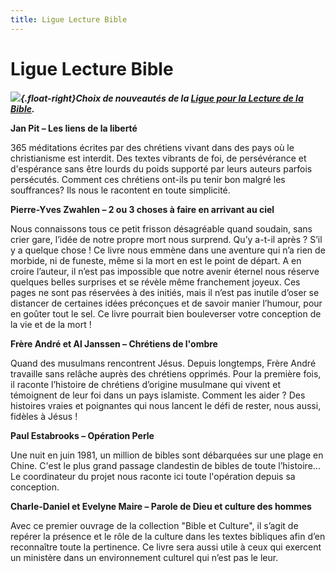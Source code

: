 ```yaml
---
title: Ligue Lecture Bible
---
```


Ligue Lecture Bible
===================

***![](/images/cb_17.jpg){.float-right}Choix de nouveautés de la [Ligue pour la Lecture de la Bible](http://www.ligue.be/catalogue/F_frame.html?http://www.ligue.be/catalogue/NOUVEAUTES_F_grp_24-1.html).***

**Jan Pit – Les liens de la liberté**

365 méditations écrites par des chrétiens vivant dans des pays où le christianisme est interdit. Des textes vibrants de foi, de persévérance et d'espérance sans être lourds du poids supporté par leurs auteurs parfois persécutés. Comment ces chrétiens ont-ils pu tenir bon malgré les souffrances? Ils nous le racontent en toute simplicité.

**Pierre-Yves Zwahlen – 2 ou 3 choses à faire en arrivant au ciel**

Nous connaissons tous ce petit frisson désagréable quand soudain, sans crier gare, l’idée de notre propre mort nous surprend. Qu’y a-t-il après ? S’il y a quelque chose ! Ce livre nous emmène dans une aventure qui n’a rien de morbide, ni de funeste, même si la mort en est le point de départ. A en croire l’auteur, il n’est pas impossible que notre avenir éternel nous réserve quelques belles surprises et se révèle même franchement joyeux. Ces pages ne sont pas réservées à des initiés, mais il n’est pas inutile d’oser se distancer de certaines idées préconçues et de savoir manier l’humour, pour en goûter tout le sel. Ce livre pourrait bien bouleverser votre conception de la vie et de la mort !

**Frère André et Al Janssen – Chrétiens de l'ombre**

Quand des musulmans rencontrent Jésus. Depuis longtemps, Frère André travaille sans relâche auprès des chrétiens opprimés. Pour la première fois, il raconte l’histoire de chrétiens d’origine musulmane qui vivent et témoignent de leur foi dans un pays islamiste. Comment les aider ? Des histoires vraies et poignantes qui nous lancent le défi de rester, nous aussi, fidèles à Jésus !

**Paul Estabrooks – Opération Perle**

Une nuit en juin 1981, un million de bibles sont débarquées sur une plage en Chine. C'est le plus grand passage clandestin de bibles de toute l’histoire... Le coordinateur du projet nous raconte ici toute l'opération depuis sa conception.

**Charle-Daniel et Evelyne Maire – Parole de Dieu et culture des hommes**

Avec ce premier ouvrage de la collection "Bible et Culture", il s’agit de repérer la présence et le rôle de la culture dans les textes bibliques afin d’en reconnaître toute la pertinence. Ce livre sera aussi utile à ceux qui exercent un ministère dans un environnement culturel qui n’est pas le leur. 
